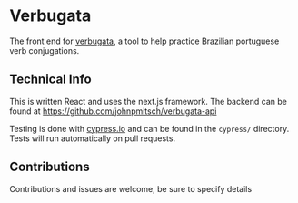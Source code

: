 # Verbugata

The front end for [verbugata](https://www.verbugata.com), a tool to help practice Brazilian portuguese verb conjugations.

## Technical Info

This is written React and uses the next.js framework. The backend can be found at https://github.com/johnpmitsch/verbugata-api

Testing is done with [cypress.io](https://www.cypress.io/) and can be found in the `cypress/` directory. Tests will run automatically on pull requests.

## Contributions

Contributions and issues are welcome, be sure to specify details

